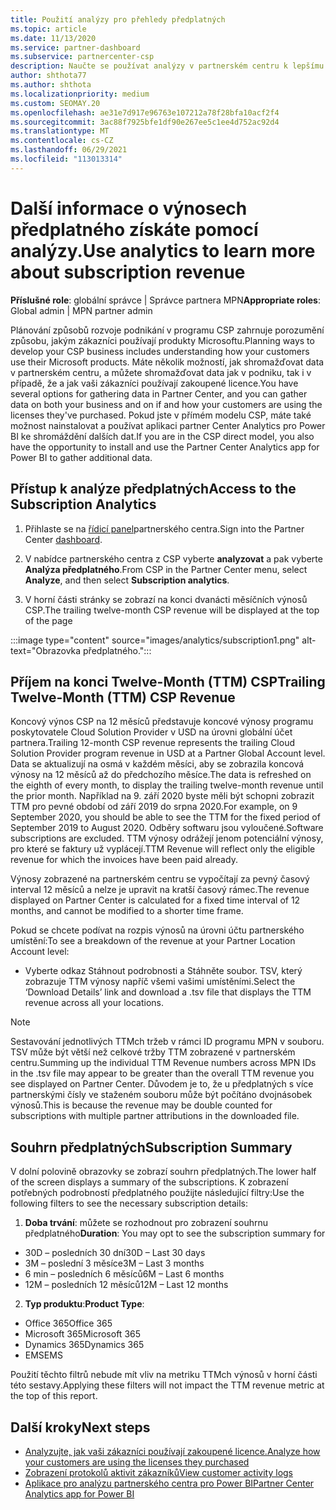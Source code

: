 ```yaml
---
title: Použití analýzy pro přehledy předplatných
ms.topic: article
ms.date: 11/13/2020
ms.service: partner-dashboard
ms.subservice: partnercenter-csp
description: Naučte se používat analýzy v partnerském centru k lepšímu pochopení vaší firmy a způsobu, jakým zákazníci používají licence, které jste zakoupili.
author: shthota77
ms.author: shthota
ms.localizationpriority: medium
ms.custom: SEOMAY.20
ms.openlocfilehash: ae31e7d917e96763e107212a78f28bfa10acf2f4
ms.sourcegitcommit: 3ac88f7925bfe1df90e267ee5c1ee4d752ac92d4
ms.translationtype: MT
ms.contentlocale: cs-CZ
ms.lasthandoff: 06/29/2021
ms.locfileid: "113013314"
---
```

# <a name="use-analytics-to-learn-more-about-subscription-revenue"></a><span data-ttu-id="a82f7-103">Další informace o výnosech předplatného získáte pomocí analýzy.</span><span class="sxs-lookup"><span data-stu-id="a82f7-103">Use analytics to learn more about subscription revenue</span></span>

<span data-ttu-id="a82f7-104">**Příslušné role**: globální správce | Správce partnera MPN</span><span class="sxs-lookup"><span data-stu-id="a82f7-104">**Appropriate roles**: Global admin | MPN partner admin</span></span>

<span data-ttu-id="a82f7-105">Plánování způsobů rozvoje podnikání v programu CSP zahrnuje porozumění způsobu, jakým zákazníci používají produkty Microsoftu.</span><span class="sxs-lookup"><span data-stu-id="a82f7-105">Planning ways to develop your CSP business includes understanding how your customers use their Microsoft products.</span></span> <span data-ttu-id="a82f7-106">Máte několik možností, jak shromažďovat data v partnerském centru, a můžete shromažďovat data jak v podniku, tak i v případě, že a jak vaši zákazníci používají zakoupené licence.</span><span class="sxs-lookup"><span data-stu-id="a82f7-106">You have several options for gathering data in Partner Center, and you can gather data on both your business and on if and how your customers are using the licenses they've purchased.</span></span> <span data-ttu-id="a82f7-107">Pokud jste v přímém modelu CSP, máte také možnost nainstalovat a používat aplikaci partner Center Analytics pro Power BI ke shromáždění dalších dat.</span><span class="sxs-lookup"><span data-stu-id="a82f7-107">If you are in the CSP direct model, you also have the opportunity to install and use the Partner Center Analytics app for Power BI to gather additional data.</span></span>

## <a name="access-to-the-subscription-analytics"></a><span data-ttu-id="a82f7-108">Přístup k analýze předplatných</span><span class="sxs-lookup"><span data-stu-id="a82f7-108">Access to the Subscription Analytics</span></span>

1. <span data-ttu-id="a82f7-109">Přihlaste se na [řídicí panel](https://partner.microsoft.com/dashboard/home)partnerského centra.</span><span class="sxs-lookup"><span data-stu-id="a82f7-109">Sign into the Partner Center [dashboard](https://partner.microsoft.com/dashboard/home).</span></span>
1. <span data-ttu-id="a82f7-110">V nabídce partnerského centra z CSP vyberte **analyzovat** a pak vyberte **Analýza předplatného**.</span><span class="sxs-lookup"><span data-stu-id="a82f7-110">From CSP in the Partner Center menu, select **Analyze**, and then select **Subscription analytics**.</span></span>

1. <span data-ttu-id="a82f7-111">V horní části stránky se zobrazí na konci dvanácti měsíčních výnosů CSP.</span><span class="sxs-lookup"><span data-stu-id="a82f7-111">The trailing twelve-month CSP revenue will be displayed at the top of the page</span></span>

:::image type="content" source="images/analytics/subscription1.png" alt-text="Obrazovka předplatného.":::

## <a name="trailing-twelve-month-ttm-csp-revenue"></a><span data-ttu-id="a82f7-113">Příjem na konci Twelve-Month (TTM) CSP</span><span class="sxs-lookup"><span data-stu-id="a82f7-113">Trailing Twelve-Month (TTM) CSP Revenue</span></span>

<span data-ttu-id="a82f7-114">Koncový výnos CSP na 12 měsíců představuje koncové výnosy programu poskytovatele Cloud Solution Provider v USD na úrovni globální účet partnera.</span><span class="sxs-lookup"><span data-stu-id="a82f7-114">Trailing 12-month CSP revenue represents the trailing Cloud Solution Provider program revenue in USD at a Partner Global Account level.</span></span> <span data-ttu-id="a82f7-115">Data se aktualizují na osmá v každém měsíci, aby se zobrazila koncová výnosy na 12 měsíců až do předchozího měsíce.</span><span class="sxs-lookup"><span data-stu-id="a82f7-115">The data is refreshed on the eighth of every month, to display the trailing twelve-month revenue until the prior month.</span></span> <span data-ttu-id="a82f7-116">Například na 9. září 2020 byste měli být schopni zobrazit TTM pro pevné období od září 2019 do srpna 2020.</span><span class="sxs-lookup"><span data-stu-id="a82f7-116">For example, on 9 September 2020, you should be able to see the TTM for the fixed period of September 2019 to August 2020.</span></span> <span data-ttu-id="a82f7-117">Odběry softwaru jsou vyloučené.</span><span class="sxs-lookup"><span data-stu-id="a82f7-117">Software subscriptions are excluded.</span></span> <span data-ttu-id="a82f7-118">TTM výnosy odrážejí jenom potenciální výnosy, pro které se faktury už vyplácejí.</span><span class="sxs-lookup"><span data-stu-id="a82f7-118">TTM Revenue will reflect only the eligible revenue for which the invoices have been paid already.</span></span> 

<span data-ttu-id="a82f7-119">Výnosy zobrazené na partnerském centru se vypočítají za pevný časový interval 12 měsíců a nelze je upravit na kratší časový rámec.</span><span class="sxs-lookup"><span data-stu-id="a82f7-119">The revenue displayed on Partner Center is calculated for a fixed time interval of 12 months, and cannot be modified to a shorter time frame.</span></span>

<span data-ttu-id="a82f7-120">Pokud se chcete podívat na rozpis výnosů na úrovni účtu partnerského umístění:</span><span class="sxs-lookup"><span data-stu-id="a82f7-120">To see a breakdown of the revenue at your Partner Location Account level:</span></span>

- <span data-ttu-id="a82f7-121">Vyberte odkaz Stáhnout podrobnosti a Stáhněte soubor. TSV, který zobrazuje TTM výnosy napříč všemi vašimi umístěními.</span><span class="sxs-lookup"><span data-stu-id="a82f7-121">Select the ‘Download Details’ link and download a .tsv file that displays the TTM revenue across all your locations.</span></span>

>[!NOTE] 
><span data-ttu-id="a82f7-122">Sestavování jednotlivých TTMch tržeb v rámci ID programu MPN v souboru. TSV může být větší než celkové tržby TTM zobrazené v partnerském centru.</span><span class="sxs-lookup"><span data-stu-id="a82f7-122">Summing up the individual TTM Revenue numbers across MPN IDs in the .tsv file may appear to be greater than the overall TTM revenue you see displayed on Partner Center.</span></span> <span data-ttu-id="a82f7-123">Důvodem je to, že u předplatných s více partnerskými čísly ve staženém souboru může být počítáno dvojnásobek výnosů.</span><span class="sxs-lookup"><span data-stu-id="a82f7-123">This is because the revenue may be double counted for subscriptions with multiple partner attributions in the downloaded file.</span></span>

## <a name="subscription-summary"></a><span data-ttu-id="a82f7-124">Souhrn předplatných</span><span class="sxs-lookup"><span data-stu-id="a82f7-124">Subscription Summary</span></span>

<span data-ttu-id="a82f7-125">V dolní polovině obrazovky se zobrazí souhrn předplatných.</span><span class="sxs-lookup"><span data-stu-id="a82f7-125">The lower half of the screen displays a summary of the subscriptions.</span></span> <span data-ttu-id="a82f7-126">K zobrazení potřebných podrobností předplatného použijte následující filtry:</span><span class="sxs-lookup"><span data-stu-id="a82f7-126">Use the following filters to see the necessary subscription details:</span></span>  

1. <span data-ttu-id="a82f7-127">**Doba trvání**: můžete se rozhodnout pro zobrazení souhrnu předplatného</span><span class="sxs-lookup"><span data-stu-id="a82f7-127">**Duration**: You may opt to see the subscription summary for</span></span> 

- <span data-ttu-id="a82f7-128">30D – posledních 30 dní</span><span class="sxs-lookup"><span data-stu-id="a82f7-128">30D – Last 30 days</span></span>
- <span data-ttu-id="a82f7-129">3M – poslední 3 měsíce</span><span class="sxs-lookup"><span data-stu-id="a82f7-129">3M – Last 3 months</span></span>
- <span data-ttu-id="a82f7-130">6 min – posledních 6 měsíců</span><span class="sxs-lookup"><span data-stu-id="a82f7-130">6M – Last 6 months</span></span>
- <span data-ttu-id="a82f7-131">12M – posledních 12 měsíců</span><span class="sxs-lookup"><span data-stu-id="a82f7-131">12M – Last 12 months</span></span>

2. <span data-ttu-id="a82f7-132">**Typ produktu**:</span><span class="sxs-lookup"><span data-stu-id="a82f7-132">**Product Type**:</span></span>
 
- <span data-ttu-id="a82f7-133">Office 365</span><span class="sxs-lookup"><span data-stu-id="a82f7-133">Office 365</span></span>
- <span data-ttu-id="a82f7-134">Microsoft 365</span><span class="sxs-lookup"><span data-stu-id="a82f7-134">Microsoft 365</span></span>
- <span data-ttu-id="a82f7-135">Dynamics 365</span><span class="sxs-lookup"><span data-stu-id="a82f7-135">Dynamics 365</span></span>
- <span data-ttu-id="a82f7-136">EMS</span><span class="sxs-lookup"><span data-stu-id="a82f7-136">EMS</span></span>

<span data-ttu-id="a82f7-137">Použití těchto filtrů nebude mít vliv na metriku TTMch výnosů v horní části této sestavy.</span><span class="sxs-lookup"><span data-stu-id="a82f7-137">Applying these filters will not impact the TTM revenue metric at the top of this report.</span></span>


 
## <a name="next-steps"></a><span data-ttu-id="a82f7-138">Další kroky</span><span class="sxs-lookup"><span data-stu-id="a82f7-138">Next steps</span></span>

- [<span data-ttu-id="a82f7-139">Analyzujte, jak vaši zákazníci používají zakoupené licence.</span><span class="sxs-lookup"><span data-stu-id="a82f7-139">Analyze how your customers are using the licenses they purchased</span></span>](increasing-adoption-and-satisfaction.md)  
- [<span data-ttu-id="a82f7-140">Zobrazení protokolů aktivit zákazníků</span><span class="sxs-lookup"><span data-stu-id="a82f7-140">View customer activity logs</span></span>](activity-logs.md)
- [<span data-ttu-id="a82f7-141">Aplikace pro analýzu partnerského centra pro Power BI</span><span class="sxs-lookup"><span data-stu-id="a82f7-141">Partner Center Analytics app for Power BI</span></span>](power-bi-app-for-direct-partners.md)






